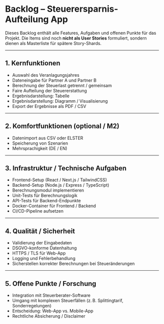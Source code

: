 # Backlog – Steuerersparnis-Aufteilung App

Dieses Backlog enthält alle Features, Aufgaben und offenen Punkte für das Projekt.
Die Items sind noch **nicht als User Stories** formuliert, sondern dienen als Masterliste für spätere Story-Shards.

---

## 1. Kernfunktionen
- Auswahl des Veranlagungsjahres
- Dateneingabe für Partner A und Partner B
- Berechnung der Steuerlast getrennt / gemeinsam
- Faire Aufteilung der Steuererstattung
- Ergebnisdarstellung: Tabelle
- Ergebnisdarstellung: Diagramm / Visualisierung
- Export der Ergebnisse als PDF / CSV

---

## 2. Komfortfunktionen (optional / M2)
- Datenimport aus CSV oder ELSTER
- Speicherung von Szenarien
- Mehrsprachigkeit (DE / EN)

---

## 3. Infrastruktur / Technische Aufgaben
- Frontend-Setup (React / Next.js / TailwindCSS)
- Backend-Setup (Node.js / Express / TypeScript)
- Berechnungsmodul implementieren
- Unit-Tests für Berechnungslogik
- API-Tests für Backend-Endpunkte
- Docker-Container für Frontend / Backend
- CI/CD-Pipeline aufsetzen

---

## 4. Qualität / Sicherheit
- Validierung der Eingabedaten
- DSGVO-konforme Datenhaltung
- HTTPS / TLS für Web-App
- Logging und Fehlerbehandlung
- Sicherstellen korrekter Berechnungen bei Steueränderungen

---

## 5. Offene Punkte / Forschung
- Integration mit Steuerberater-Software
- Umgang mit komplexen Steuerfällen (z. B. Splittingtarif, Sonderregelungen)
- Entscheidung: Web-App vs. Mobile-App
- Rechtliche Absicherung / Disclaimer
